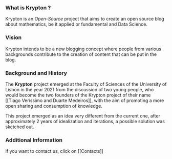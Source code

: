 ---
---

### What is Krypton ?
Krypton is an *Open-Source* project that aims to create an open source blog about mathematics, be it applied or fundamental and Data Science.

### Vision
Krypton intends to be a new blogging concept where people from various backgrounds contribute to the creation of content that can be put in the blog.

### Background and History
The **Krypton** project emerged at the Faculty of Sciences of the University of Lisbon in the year $2021$ from the discussion of two young people, who would become the two founders of the Krypton project of their name [[Tiago Veríssimo and Duarte Medeiros]], with the aim of promoting a more open sharing and consumption of knowledge.

This project emerged as an idea very different from the current one, after approximately $2$ years of idealization and iterations, a possible solution was sketched out.

### Additional Information

If you want to contact us, click on [[Contacts]]
